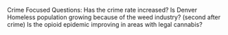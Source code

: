 Crime Focused Questions: 
Has the crime rate increased?
Is Denver Homeless population growing because of the weed industry? 
(second after crime) Is the opioid epidemic improving in areas with legal cannabis? 
